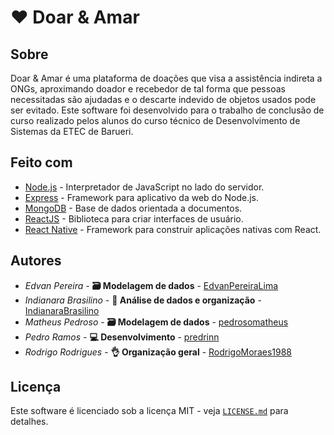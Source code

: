 # :heart: Doar & Amar
## Sobre
Doar & Amar é uma plataforma de doações que visa a assistência indireta a ONGs, aproximando doador e recebedor de tal forma que pessoas necessitadas são ajudadas e o descarte indevido de objetos usados pode ser evitado. Este software foi desenvolvido para o trabalho de conclusão de curso realizado pelos alunos do curso técnico de Desenvolvimento de Sistemas da ETEC de Barueri.

## Feito com
* [Node.js](https://nodejs.org/) - Interpretador de JavaScript no lado do servidor.
* [Express](https://expressjs.com/pt-br/) - Framework para aplicativo da web do Node.js.
* [MongoDB](https://nodejs.org/) - Base de dados orientada a documentos.
* [ReactJS](https://pt-br.reactjs.org/) - Biblioteca para criar interfaces de usuário.
* [React Native](https://reactnative.dev/) - Framework para construir aplicações nativas com React.

## Autores
- *Edvan Pereira* - **:card_file_box: Modelagem de dados** - [EdvanPereiraLima](https://github.com/EdvanPereiraLima)
- *Indianara Brasilino* - **:pencil: Análise de dados e organização** - [IndianaraBrasilino](https://github.com/IndianaraBrasilino)
- *Matheus Pedroso* - **:card_file_box: Modelagem de dados** - [pedrosomatheus](https://github.com/pedrosomatheus)
- *Pedro Ramos* - **:computer: Desenvolvimento** - [predrinn](https://github.com/predrinn)
- *Rodrigo Rodrigues* - **:ok_hand: Organização geral** - [RodrigoMoraes1988](https://github.com/RodrigoMoraes1988)

## Licença
Este software é licenciado sob a licença MIT - veja [`LICENSE.md`](LICENSE.md) para detalhes.
